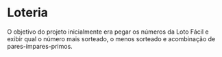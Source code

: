 # Loteria

O objetivo do projeto inicialmente era pegar os números da Loto Fácil e exibir qual o número mais sorteado, o menos sorteado e acombinação de pares-ímpares-primos.